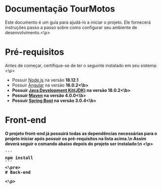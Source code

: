 # Documentação TourMotos
<p>Este documento é um guia para ajudá-lo a iniciar o projeto. Ele fornecerá instruções passo a passo sobre como configurar seu ambiente de desenvolvimento.<\p>

# Pré-requisitos
<p>Antes de começar, certifique-se de ter o seguinte instalado em seu sistema:<\p>
<ul>
  <li>Possuir <a href=https://nodejs.org/en>Node.js</a> na versão <b>18.12.1</b></li>
  <li>Possuir <a href=https://angular.io>Angular</a> na versão <b>16.0.2<\b></li>
  <li>Possuir <a href=https://www.java.com/pt-BR>Java Development Kit(JDK)</a> na versão <b>18.0.2<\b></li>
  <li>Possuir <a href=https://maven.apache.org>Maven</a> na versão <b>4.0.0<\b></li>
  <li>Possuir <a href=https://spring.io/projects/spring-boot>Spring Boot</a> na versão <b>3.0.4<\b></li>
</ul>

# Front-end
<p>O projeto front-end já possuirá todas as dependências necessárias para o projeto iniciar após possuir os pré-requisitos na lista acima.\n
Assim deverá seguir o comando abaixo depois do projeto ser instalado:\n
<\p>
<pre>
``` 
npm install 
```
<\pre>  
# Back-end
<p><\p>
